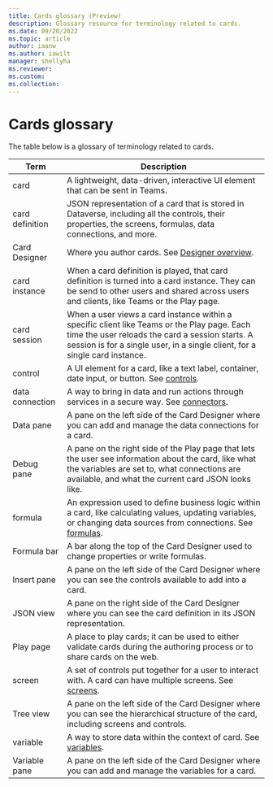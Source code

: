 ```yaml
---
title: Cards glossary (Preview)
description: Glossary resource for terminology related to cards.
ms.date: 09/20/2022
ms.topic: article
author: iaanw
ms.author: iawilt
manager: shellyha
ms.reviewer: 
ms.custom: 
ms.collection: 
---
```


# Cards glossary

The table below is a glossary of terminology related to cards.

| Term | Description |
| - | - |
| card | A lightweight, data-driven, interactive UI element that can be sent in Teams. |
| card definition | JSON representation of a card that is stored in Dataverse, including all the controls, their properties, the screens, formulas, data connections, and more. |
| Card Designer | Where you author cards. See [Designer overview](/make-a-card/designer-overview.md). |
| card instance | When a card definition is played, that card definition is turned into a card instance. They can be send to other users and shared across users and clients, like Teams or the Play page. |
| card session | When a user views a card instance within a specific client like Teams or the Play page. Each time the user reloads the card a session starts. A session is for a single user, in a single client, for a single card instance. |
| control | A UI element for a card, like a text label, container, date input, or button. See [controls](/make-a-card/ui-elements/use-controls.md). |
| data connection | A way to bring in data and run actions through services in a secure way. See [connectors](/make-a-card/connectors/connector-intro.md). |
| Data pane | A pane on the left side of the Card Designer where you can add and manage the data connections for a card. |
| Debug pane | A pane on the right side of the Play page that lets the user see information about the card, like what the variables are set to, what connections are available, and what the current card JSON looks like. |
| formula | An expression used to define business logic within a card, like calculating values, updating variables, or changing data sources from connections. See [formulas](/make-a-card/power-fx/intro-to-pfx.md). |
| Formula bar | A bar along the top of the Card Designer used to change properties or write formulas. |
| Insert pane | A pane on the left side of the Card Designer where you can see the controls available to add into a card. |
| JSON view | A pane on the right side of the Card Designer where you can see the card definition in its JSON representation. |
| Play page | A place to play cards; it can be used to either validate cards during the authoring process or to share cards on the web. |
| screen | A set of controls put together for a user to interact with. A card can have multiple screens. See [screens](/make-a-card/screens/understand-screens.md). |
| Tree view | A pane on the left side of the Card Designer where you can see the hierarchical structure of the card, including screens and controls. |
| variable | A way to store data within the context of card. See [variables](/make-a-card/variables/variables.md). |
| Variable pane | A pane on the left side of the Card Designer where you can add and manage the variables for a card. |
